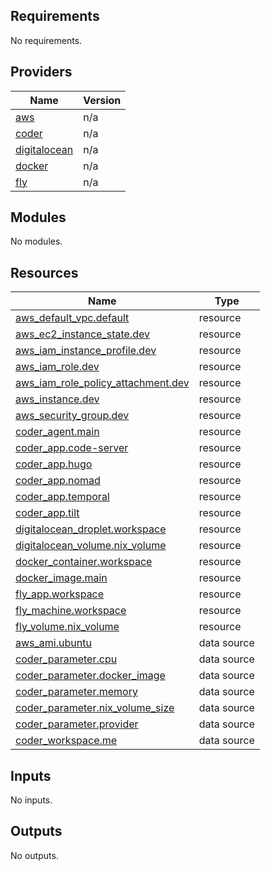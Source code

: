 <!-- BEGIN_TF_DOCS -->
## Requirements

No requirements.

## Providers

| Name | Version |
|------|---------|
| <a name="provider_aws"></a> [aws](#provider\_aws) | n/a |
| <a name="provider_coder"></a> [coder](#provider\_coder) | n/a |
| <a name="provider_digitalocean"></a> [digitalocean](#provider\_digitalocean) | n/a |
| <a name="provider_docker"></a> [docker](#provider\_docker) | n/a |
| <a name="provider_fly"></a> [fly](#provider\_fly) | n/a |

## Modules

No modules.

## Resources

| Name | Type |
|------|------|
| [aws_default_vpc.default](https://registry.terraform.io/providers/hashicorp/aws/latest/docs/resources/default_vpc) | resource |
| [aws_ec2_instance_state.dev](https://registry.terraform.io/providers/hashicorp/aws/latest/docs/resources/ec2_instance_state) | resource |
| [aws_iam_instance_profile.dev](https://registry.terraform.io/providers/hashicorp/aws/latest/docs/resources/iam_instance_profile) | resource |
| [aws_iam_role.dev](https://registry.terraform.io/providers/hashicorp/aws/latest/docs/resources/iam_role) | resource |
| [aws_iam_role_policy_attachment.dev](https://registry.terraform.io/providers/hashicorp/aws/latest/docs/resources/iam_role_policy_attachment) | resource |
| [aws_instance.dev](https://registry.terraform.io/providers/hashicorp/aws/latest/docs/resources/instance) | resource |
| [aws_security_group.dev](https://registry.terraform.io/providers/hashicorp/aws/latest/docs/resources/security_group) | resource |
| [coder_agent.main](https://registry.terraform.io/providers/coder/coder/latest/docs/resources/agent) | resource |
| [coder_app.code-server](https://registry.terraform.io/providers/coder/coder/latest/docs/resources/app) | resource |
| [coder_app.hugo](https://registry.terraform.io/providers/coder/coder/latest/docs/resources/app) | resource |
| [coder_app.nomad](https://registry.terraform.io/providers/coder/coder/latest/docs/resources/app) | resource |
| [coder_app.temporal](https://registry.terraform.io/providers/coder/coder/latest/docs/resources/app) | resource |
| [coder_app.tilt](https://registry.terraform.io/providers/coder/coder/latest/docs/resources/app) | resource |
| [digitalocean_droplet.workspace](https://registry.terraform.io/providers/digitalocean/digitalocean/latest/docs/resources/droplet) | resource |
| [digitalocean_volume.nix_volume](https://registry.terraform.io/providers/digitalocean/digitalocean/latest/docs/resources/volume) | resource |
| [docker_container.workspace](https://registry.terraform.io/providers/kreuzwerker/docker/latest/docs/resources/container) | resource |
| [docker_image.main](https://registry.terraform.io/providers/kreuzwerker/docker/latest/docs/resources/image) | resource |
| [fly_app.workspace](https://registry.terraform.io/providers/fly-apps/fly/latest/docs/resources/app) | resource |
| [fly_machine.workspace](https://registry.terraform.io/providers/fly-apps/fly/latest/docs/resources/machine) | resource |
| [fly_volume.nix_volume](https://registry.terraform.io/providers/fly-apps/fly/latest/docs/resources/volume) | resource |
| [aws_ami.ubuntu](https://registry.terraform.io/providers/hashicorp/aws/latest/docs/data-sources/ami) | data source |
| [coder_parameter.cpu](https://registry.terraform.io/providers/coder/coder/latest/docs/data-sources/parameter) | data source |
| [coder_parameter.docker_image](https://registry.terraform.io/providers/coder/coder/latest/docs/data-sources/parameter) | data source |
| [coder_parameter.memory](https://registry.terraform.io/providers/coder/coder/latest/docs/data-sources/parameter) | data source |
| [coder_parameter.nix_volume_size](https://registry.terraform.io/providers/coder/coder/latest/docs/data-sources/parameter) | data source |
| [coder_parameter.provider](https://registry.terraform.io/providers/coder/coder/latest/docs/data-sources/parameter) | data source |
| [coder_workspace.me](https://registry.terraform.io/providers/coder/coder/latest/docs/data-sources/workspace) | data source |

## Inputs

No inputs.

## Outputs

No outputs.
<!-- END_TF_DOCS -->